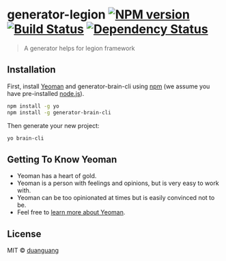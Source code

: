 # generator-legion [![NPM version][npm-image]][npm-url] [![Build Status][travis-image]][travis-url] [![Dependency Status][daviddm-image]][daviddm-url]
> A generator helps for legion framework

## Installation

First, install [Yeoman](http://yeoman.io) and generator-brain-cli using [npm](https://www.npmjs.com/) (we assume you have pre-installed [node.js](https://nodejs.org/)).

```bash
npm install -g yo
npm install -g generator-brain-cli
```

Then generate your new project:

```bash
yo brain-cli
```

## Getting To Know Yeoman

 * Yeoman has a heart of gold.
 * Yeoman is a person with feelings and opinions, but is very easy to work with.
 * Yeoman can be too opinionated at times but is easily convinced not to be.
 * Feel free to [learn more about Yeoman](http://yeoman.io/).

## License

MIT © [duanguang]()


[npm-image]: https://badge.fury.io/js/generator-legion.svg
[npm-url]: https://npmjs.org/package/generator-legion
[travis-image]: https://travis-ci.org/jf3096/generator-legion.svg?branch=master
[travis-url]: https://travis-ci.org/jf3096/generator-legion
[daviddm-image]: https://david-dm.org/jf3096/generator-legion.svg?theme=shields.io
[daviddm-url]: https://david-dm.org/jf3096/generator-legion
